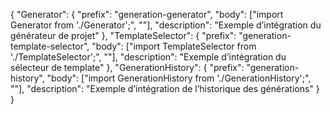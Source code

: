 {
  "Generator": {
    "prefix": "generation-generator",
    "body": ["import Generator from './Generator';", "<Generator templateId={1} />"],
    "description": "Exemple d’intégration du générateur de projet"
  },
  "TemplateSelector": {
    "prefix": "generation-template-selector",
    "body": ["import TemplateSelector from './TemplateSelector';", "<TemplateSelector templates={templates} onSelect={setTemplate} />"],
    "description": "Exemple d’intégration du sélecteur de template"
  },
  "GenerationHistory": {
    "prefix": "generation-history",
    "body": ["import GenerationHistory from './GenerationHistory';", "<GenerationHistory history={history} />"],
    "description": "Exemple d’intégration de l’historique des générations"
  }
}
